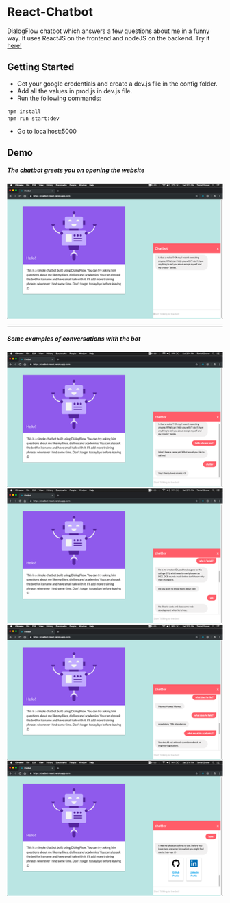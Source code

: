 # React-Chatbot
DialogFlow chatbot which answers a few questions about me in a funny way.
It uses ReactJS on the frontend and nodeJS on the backend.
Try it [here!](https://chatbot-react.herokuapp.com/)

## Getting Started
- Get your google credentials and create a dev.js file in the config folder.
- Add all the values in prod.js in dev.js file.
- Run the following commands:
```
npm install
npm run start:dev
```
- Go to localhost:5000


## Demo
##### The chatbot greets you on opening the website
![greeting message](./screenshots/1.png)

---

##### Some examples of conversations with the bot
![conversation demo](./screenshots/2.png)
![conversation demo](./screenshots/3.png)
![conversation demo](./screenshots/4.png)
![conversation demo](./screenshots/5.png)


